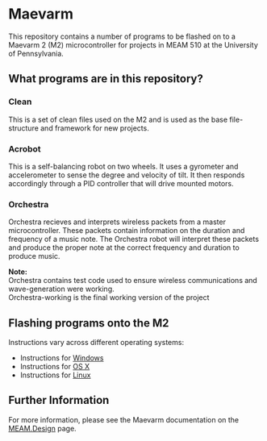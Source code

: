 # Maevarm
This repository contains a number of programs to be flashed on to a Maevarm 2 (M2) microcontroller for projects in MEAM 510 at the University of Pennsylvania.

## What programs are in this repository?
### Clean
This is a set of clean files used on the M2 and is used as the base file-structure and framework for new projects.

### Acrobot
This is a self-balancing robot on two wheels. It uses a gyrometer and accelerometer to sense the degree and velocity of tilt. It then responds accordingly through a PID controller that will drive mounted motors.

### Orchestra
Orchestra recieves and interprets wireless packets from a master microcontroller. These packets contain information on the duration and frequency of a music note. The Orchestra robot will interpret these packets and produce the proper note at the correct frequency and duration to produce music.  

**Note:**  
Orchestra contains test code used to ensure wireless communications and wave-generation were working.  
Orchestra-working is the final working version of the project

## Flashing programs onto the M2
Instructions vary across different operating systems:  
* Instructions for [Windows](http://medesign.seas.upenn.edu/index.php/Guides/MaEvArM-starting)  
* Instructions for [OS X](http://medesign.seas.upenn.edu/index.php/Guides/MaEvArM-starting-mac)  
* Instructions for [Linux](http://medesign.seas.upenn.edu/index.php/Guides/MaEvArM-starting-linux)

## Further Information
For more information, please see the Maevarm documentation on the [MEAM.Design](http://medesign.seas.upenn.edu/index.php/Guides/MaEvArM) page.
